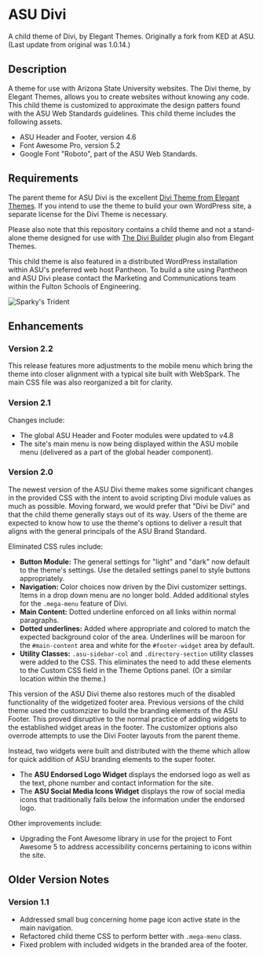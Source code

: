 # ASU Divi

A child theme of Divi, by Elegant Themes. Originally a fork from KED at ASU. (Last update from original was 1.0.14.)

## Description

A theme for use with Arizona State University websites. The Divi theme, by Elegant Themes, allows you to create websites without knowing any code. This child theme is customized to approximate the design patters found with the ASU Web Standards guidelines. This child theme includes the following assets.

- ASU Header and Footer, version 4.6
- Font Awesome Pro, version 5.2
- Google Font "Roboto", part of the ASU Web Standards.

## Requirements

The parent theme for ASU Divi is the excellent [Divi Theme from Elegant Themes](http://www.elegantthemes.com/gallery/divi/). If you intend to use the theme to build your own WordPress site, a separate license for the Divi Theme is necessary.

Please also note that this repository contains a child theme and not a stand-alone theme designed for use with [The Divi Builder](http://www.elegantthemes.com/plugins/divi-builder/) plugin also from Elegant Themes.

This child theme is also featured in a distributed WordPress installation within ASU's preferred web host Pantheon. To build a site using Pantheon and ASU Divi please contact the Marketing and Communications team within the Fulton Schools of Engineering.

![Sparky's Trident](https://brandguide.asu.edu/sites/default/files/styles/panopoly_image_original/public/asu_brandhq_images_master_pitchfork_0.png?itok=CdnAzLZW)

## Enhancements

### Version 2.2

This release features more adjustments to the mobile menu which bring the theme into closer alignment with a typical site built with WebSpark. The main CSS file was also reorganized a bit for clarity.

### Version 2.1

Changes include:

- The global ASU Header and Footer modules were updated to v4.8
- The site's main menu is now being displayed within the ASU mobile menu (delivered as a part of the global header component).

### Version 2.0

The newest version of the ASU Divi theme makes some significant changes in the provided CSS with the intent to avoid scripting Divi module values as much as possible. Moving forward, we would prefer that "Divi be Divi" and that the child theme generally stays out of its way. Users of the theme are expected to know how to use the theme's options to deliver a result that aligns with the general principals of the ASU Brand Standard.

Eliminated CSS rules include:

- **Button Module:** The general settings for "light" and "dark" now default to the theme's settings. Use the detailed settings panel to style buttons appropriately.
- **Navigation:** Color choices now driven by the Divi customizer settings. Items in a drop down menu are no longer bold. Added additional styles for the `.mega-menu` feature of Divi.
- **Main Content:** Dotted underline enforced on all links within normal paragraphs.
- **Dotted underlines:** Added where appropriate and colored to match the expected background color of the area. Underlines will be maroon for the `#main-content` area and white for the `#footer-widget` area by default.
- **Utility Classes:** `.asu-sidebar-col` and `.directory-section` utility classes were added to the CSS. This eliminates the need to add these elements to the Custom CSS field in the Theme Options panel. (Or a similar location within the theme.)

This version of the ASU Divi theme also restores much of the disabled functionality of the widgetized footer area. Previous versions of the child theme used the customzizer to build the branding elements of the ASU Footer. This proved disruptive to the normal practice of adding widgets to the established widget areas in the footer. The customizer options also overrode attempts to use the Divi Footer layouts from the parent theme.

Instead, two widgets were built and distributed with the theme which allow for quick addition of ASU branding elements to the super footer.

- The **ASU Endorsed Logo Widget** displays the endorsed logo as well as the text, phone number and contact information for the site.
- The **ASU Social Media Icons Widget** displays the row of social media icons that traditionally falls below the information under the endorsed logo.

Other improvements include:

- Upgrading the Font Awesome library in use for the project to Font Awesome 5 to address accessibility concerns pertaining to icons within the site.

## Older Version Notes

### Version 1.1

- Addressed small bug concerning home page icon active state in the main navigation.
- Refactored child theme CSS to perform better with `.mega-menu` class.
- Fixed problem with included widgets in the branded area of the footer.